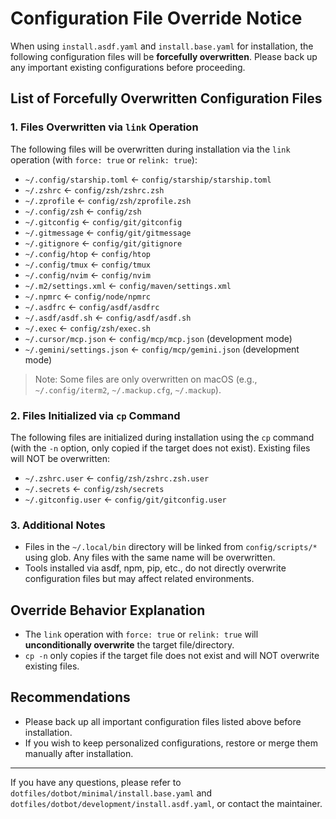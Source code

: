 # Configuration File Override Notice

When using `install.asdf.yaml` and `install.base.yaml` for installation, the following configuration files will be **forcefully overwritten**. Please back up any important existing configurations before proceeding.

## List of Forcefully Overwritten Configuration Files

### 1. Files Overwritten via `link` Operation

The following files will be overwritten during installation via the `link` operation (with `force: true` or `relink: true`):

- `~/.config/starship.toml`  ←  `config/starship/starship.toml`
- `~/.zshrc`                ←  `config/zsh/zshrc.zsh`
- `~/.zprofile`             ←  `config/zsh/zprofile.zsh`
- `~/.config/zsh`           ←  `config/zsh`
- `~/.gitconfig`            ←  `config/git/gitconfig`
- `~/.gitmessage`           ←  `config/git/gitmessage`
- `~/.gitignore`            ←  `config/git/gitignore`
- `~/.config/htop`          ←  `config/htop`
- `~/.config/tmux`          ←  `config/tmux`
- `~/.config/nvim`          ←  `config/nvim`
- `~/.m2/settings.xml`      ←  `config/maven/settings.xml`
- `~/.npmrc`                ←  `config/node/npmrc`
- `~/.asdfrc`               ←  `config/asdf/asdfrc`
- `~/.asdf/asdf.sh`         ←  `config/asdf/asdf.sh`
- `~/.exec`                 ←  `config/zsh/exec.sh`
- `~/.cursor/mcp.json`      ←  `config/mcp/mcp.json`  (development mode)
- `~/.gemini/settings.json` ←  `config/mcp/gemini.json` (development mode)

> Note: Some files are only overwritten on macOS (e.g., `~/.config/iterm2`, `~/.mackup.cfg`, `~/.mackup`).

### 2. Files Initialized via `cp` Command

The following files are initialized during installation using the `cp` command (with the `-n` option, only copied if the target does not exist). Existing files will NOT be overwritten:

- `~/.zshrc.user`           ←  `config/zsh/zshrc.zsh.user`
- `~/.secrets`              ←  `config/zsh/secrets`
- `~/.gitconfig.user`       ←  `config/git/gitconfig.user`

### 3. Additional Notes

- Files in the `~/.local/bin` directory will be linked from `config/scripts/*` using glob. Any files with the same name will be overwritten.
- Tools installed via asdf, npm, pip, etc., do not directly overwrite configuration files but may affect related environments.

## Override Behavior Explanation

- The `link` operation with `force: true` or `relink: true` will **unconditionally overwrite** the target file/directory.
- `cp -n` only copies if the target file does not exist and will NOT overwrite existing files.

## Recommendations

- Please back up all important configuration files listed above before installation.
- If you wish to keep personalized configurations, restore or merge them manually after installation.

---

If you have any questions, please refer to `dotfiles/dotbot/minimal/install.base.yaml` and `dotfiles/dotbot/development/install.asdf.yaml`, or contact the maintainer. 